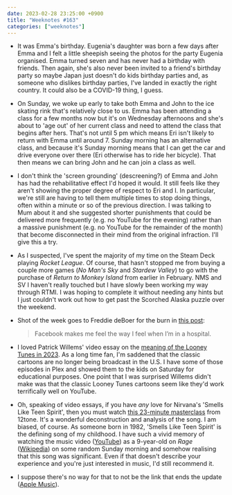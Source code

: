```yaml
---
date: 2023-02-28 23:25:00 +0900
title: "Weeknotes #163"
categories: ["weeknotes"]
---
```


- It was Emma's birthday. Eugenia's daughter was born a few days after Emma and I felt a little sheepish seeing the photos for the party Eugenia organised. Emma turned seven and has never had a birthday with friends. Then again, she's also never been invited to a friend's birthday party so maybe Japan just doesn't do kids birthday parties and, as someone who dislikes birthday parties, I've landed in exactly the right country. It could also be a COVID-19 thing, I guess.

- On Sunday, we woke up early to take both Emma and John to the ice skating rink that's relatively close to us. Emma has been attending a class for a few months now but it's on Wednesday afternoons and she's about to 'age out' of her current class and need to attend the class that begins after hers. That's not until 5 pm which means Eri isn't likely to return with Emma until around 7. Sunday morning has an alternative class, and because it's Sunday morning means that I can get the car and drive everyone over there (Eri otherwise has to ride her bicycle). That then means we can bring John and he can join a class as well.

- I don't think the 'screen grounding' (descreening?) of Emma and John has had the rehabilitative effect I'd hoped it would. It still feels like they aren't showing the proper degree of respect to Eri and I. In particular, we're still are having to tell them multiple times to stop doing things, often within a minute or so of the previous direction. I was talking to Mum about it and she suggested shorter punishments that could be delivered more frequently (e.g. no YouTube for the evening) rather than a massive punishment (e.g. no YouTube for the remainder of the month) that become disconnected in their mind from the original infraction. I'll give this a try.

- As I suspected, I've spent the majority of my time on the Steam Deck playing _Rocket League_. Of course, that hasn't stopped me from buying a couple more games (_No Man's Sky_ and _Stardew Valley_) to go with the purchase of _Return to Monkey Island_ from earlier in February. NMS and SV I haven't really touched but I have slowly been working my way through RTMI. I was hoping to complete it without needing any hints but I just couldn't work out how to get past the Scorched Alaska puzzle over the weekend.

- Shot of the week goes to Freddie deBoer for the burn in [this post](https://freddiedeboer.substack.com/p/the-bitter-end-of-content):
  
  > Facebook makes me feel the way I feel when I’m in a hospital. 

- I loved Patrick Willems' video essay on the [meaning of the Looney Tunes in 2023](https://youtu.be/PVD-pndQftw). As a long time fan, I'm saddened that the classic cartoons are no longer being broadcast in the U.S. I have some of those episodes in Plex and showed them to the kids on Saturday for educational purposes. One point that I was surprised Willems didn't make was that the classic Looney Tunes cartoons seem like they'd work terrifically well on YouTube.

- Oh, speaking of video essays, if you have _any_ love for Nirvana's 'Smells Like Teen Spirit', then you must watch [this 23-minute masterclass](https://youtu.be/X6uMfJosvnA) from 12tone. It's a wonderful deconstruction and analysis of the song. I am biased, of course. As someone born in 1982, 'Smells Like Teen Spirit' is the defining song of my childhood. I have such a vivid memory of watching the music video ([YouTube](https://youtu.be/hTWKbfoikeg)) as a 9-year-old on _Rage_ ([Wikipedia](https://en.wikipedia.org/wiki/Rage_(TV_program))) on some random Sunday morning and somehow realising that this song was significant. Even if that doesn't describe your experience and you're just interested in music, I'd still recommend it.

- I suppose there's no way for that to not be the link that ends the update ([Apple Music](https://music.apple.com/us/album/smells-like-teen-spirit/1440783617?i=1440783625)).

